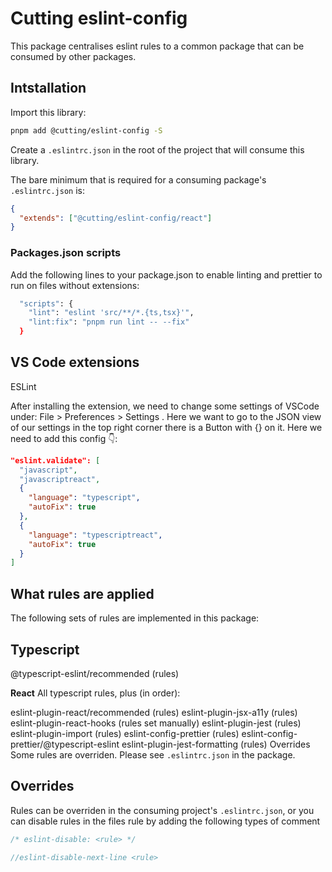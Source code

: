 # Cutting eslint-config

This package centralises eslint rules to a common package that can be consumed by other packages.

## Intstallation

Import this library:

```bash
pnpm add @cutting/eslint-config -S
```

Create a `.eslintrc.json` in the root of the project that will consume this library.

The bare minimum that is required for a consuming package's `.eslintrc.json` is:

```json
{
  "extends": ["@cutting/eslint-config/react"]
}
```

### Packages.json scripts

Add the following lines to your package.json to enable linting and prettier to run on files without extensions:

```bash
  "scripts": {
    "lint": "eslint 'src/**/*.{ts,tsx}'",
    "lint:fix": "pnpm run lint -- --fix"
  }
```

## VS Code extensions

ESLint

After installing the extension, we need to change some settings of VSCode under: File > Preferences > Settings . Here we want to go to the JSON view of our settings in the top right corner there is a Button with {} on it. Here we need to add this config 👇:

```json
"eslint.validate": [
  "javascript",
  "javascriptreact",
  {
    "language": "typescript",
    "autoFix": true
  },
  {
    "language": "typescriptreact",
    "autoFix": true
  }
]
```
## What rules are applied

The following sets of rules are implemented in this package:

## Typescript

@typescript-eslint/recommended (rules)

**React**
All typescript rules, plus (in order):

eslint-plugin-react/recommended (rules)
eslint-plugin-jsx-a11y (rules)
eslint-plugin-react-hooks (rules set manually)
eslint-plugin-jest (rules)
eslint-plugin-import (rules)
eslint-config-prettier (rules)
eslint-config-prettier/@typescript-eslint
eslint-plugin-jest-formatting (rules)
Overrides
Some rules are overriden. Please see `.eslintrc.json` in the package.

## Overrides

Rules can be overriden in the consuming project's `.eslintrc.json`, or you can disable rules in the files rule by adding the following types of comment

```javascript
/* eslint-disable: <rule> */

//eslint-disable-next-line <rule>
```
